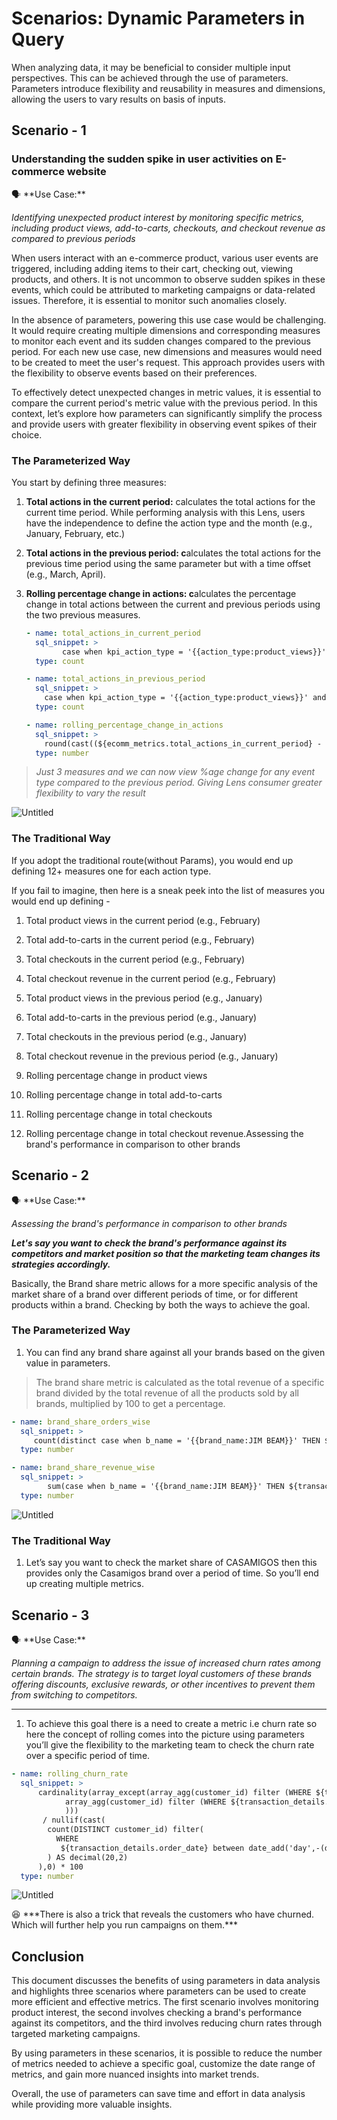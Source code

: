 # Scenarios: Dynamic Parameters in Query

When analyzing data, it may be beneficial to consider multiple input perspectives. This can be achieved through the use of parameters. Parameters introduce flexibility and reusability in measures and dimensions, allowing the users to vary results on basis of inputs. 

## Scenario - 1

### Understanding the sudden spike in user activities on E-commerce website

<aside class="callout">
🗣 **Use Case:**

*Identifying unexpected product interest by monitoring specific metrics, including product views, add-to-carts, checkouts, and checkout revenue as compared to previous periods*

</aside>

When users interact with an e-commerce product, various user events are triggered, including adding items to their cart, checking out, viewing products, and others. It is not uncommon to observe sudden spikes in these events, which could be attributed to marketing campaigns or data-related issues. Therefore, it is essential to monitor such anomalies closely.

In the absence of parameters, powering this use case would be challenging. It would require creating multiple dimensions and corresponding measures to monitor each event and its sudden changes compared to the previous period. For each new use case, new dimensions and measures would need to be created to meet the user's request. This approach provides users with the flexibility to observe events based on their preferences.

To effectively detect unexpected changes in metric values, it is essential to compare the current period's metric value with the previous period. In this context, let’s explore how parameters can significantly simplify the process and provide users with greater flexibility in observing event spikes of their choice.

### The Parameterized Way

You start by defining three measures:

1. **Total actions in the current period:** calculates the total actions for the current time period. While performing analysis with this Lens, users have the independence to define the action type and the month (e.g., January, February, etc.)
2. **Total actions in the previous period: c**alculates the total actions for the previous time period using the same parameter but with a time offset (e.g., March, April).
3. **Rolling percentage change in actions: c**alculates the percentage change in total actions between the current and previous periods using the two previous measures.
    
    ```yaml
    - name: total_actions_in_current_period
      sql_snippet: >
    		case when kpi_action_type = '{{action_type:product_views}}' and date(${ecomm_metrics.date_time}) between date('{{start_date:2023-02-15}}') and date('{{end_date:2023-02-22}}') then ${ecomm_metrics.records} else null end 
      type: count
    
    - name: total_actions_in_previous_period
      sql_snippet: >          
        case when kpi_action_type = '{{action_type:product_views}}' and ${ecomm_metrics.date_time} between  date_add('day',-(day(date('{{end_date:2023-02-22}}') - date('{{start_date:2023-02-15}}')))-1,date('{{start_date:2023-02-15}}')) and date('{{start_date:2023-02-15}}') - interval '1' day ),2)
      type: count
    
    - name: rolling_percentage_change_in_actions
      sql_snippet: >          
        round(cast((${ecomm_metrics.total_actions_in_current_period} - ${ecomm_metrics.total_actions_in_previous_period}) as decimal(20,2)) /  nullif(${ecomm_metrics.total_actions_in_previous_period} ,0),2)*100
      type: number
    ```
    

> *Just 3 measures and we can now view %age change for any event type compared to the previous period. Giving Lens consumer greater flexibility to vary the result*
> 

![Untitled](scenarios_dynamic_params/untitled.png)

### The Traditional Way

If you adopt the traditional route(without Params), you would end up defining 12+ measures one for each action type.

If you fail to imagine, then here is a sneak peek into the list of measures you would end up defining -

1. Total product views in the current period (e.g., February)

1. Total add-to-carts in the current period (e.g., February)

1. Total checkouts in the current period (e.g., February)

1. Total checkout revenue in the current period (e.g., February)

1. Total product views in the previous period (e.g., January)

1. Total add-to-carts in the previous period (e.g., January)

1. Total checkouts in the previous period (e.g., January)

1. Total checkout revenue in the previous period (e.g., January)

1. Rolling percentage change in product views

1. Rolling percentage change in total add-to-carts

1. Rolling percentage change in total checkouts

1. Rolling percentage change in total checkout revenue.Assessing the brand's performance in comparison to other brands

## Scenario - 2

<aside>
🗣 **Use Case:**

*Assessing the brand's performance in comparison to other brands*

</aside>

***Let's say you want to check the brand's performance against its competitors and market position so that the marketing team changes its strategies accordingly.*** 

Basically, the Brand share metric allows for a more specific analysis of the market share of a brand over different periods of time, or for different products within a brand. Checking by both the ways to achieve the goal.

### The Parameterized Way

1. You can find any brand share against all your brands based on the given value in parameters. 

> The brand share metric is calculated as the total revenue of a specific brand divided by the total revenue of all the products sold by all brands, multiplied by 100 to get a percentage.
> 

```yaml
- name: brand_share_orders_wise
  sql_snippet: >
	 count(distinct case when b_name = '{{brand_name:JIM BEAM}}' THEN ${transaction_details.order_no} else null end)/ cast(nullif(count(distinct ${transaction_details.order_no}),0) as decimal(20,2)) *100
  type: number

- name: brand_share_revenue_wise
  sql_snippet: >
		sum(case when b_name = '{{brand_name:JIM BEAM}}' THEN ${transaction_details.order_value} else null end)/ cast(nullif(sum(${transaction_details.order_value}),0) as decimal(20,2)) *100
  type: number
```

![Untitled](scenarios_dynamic_params/untitled1.png)

### The Traditional Way

1. Let’s say you want to check the market share of CASAMIGOS then this provides only the Casamigos brand over a period of time. So you’ll end up creating multiple metrics.

## Scenario - 3

<aside>
🗣 **Use Case:**

*Planning a campaign to address the issue of increased churn rates among certain brands. The strategy is to target loyal customers of these brands offering discounts, exclusive rewards, or other incentives to prevent them from switching to competitors.*

</aside>

 ******

1. To achieve this goal there is a need to create a metric i.e churn rate so here the concept of rolling comes into the picture using parameters you’ll give the flexibility to the marketing team to check the churn rate over a specific period of time.

```yaml
- name: rolling_churn_rate
  sql_snippet: >            
      cardinality(array_except(array_agg(customer_id) filter (WHERE ${transaction_details.order_date} between date_add('day',-(day(date('{{end_date:2022-12-15}}') - date('{{start_date:2022-12-01}}')))-1,date('{{start_date:2022-12-01}}')) and date('{{start_date:2022-12-01}}') - interval '1' day),
            array_agg(customer_id) filter (WHERE ${transaction_details.order_date} between date('{{start_date:2022-12-01}}') and date('{{end_date:2022-12-30}}') 
            )))
       / nullif(cast(
        count(DISTINCT customer_id) filter(
          WHERE
           ${transaction_details.order_date} between date_add('day',-(day(date('{{end_date:2022-12-15}}') - date('{{start_date:2022-12-01}}')))-1,date('{{start_date:2022-12-01}}')) and date('{{start_date:2022-12-01}}') - interval '1' day
        ) AS decimal(20,2)
      ),0) * 100
  type: number
```

![Untitled](scenarios_dynamic_params/untitled2.png)

<aside>
😆 ***There is also a trick that reveals the customers who have churned. Which will further help you run campaigns on them.***

</aside>

## Conclusion

This document discusses the benefits of using parameters in data analysis and highlights three scenarios where parameters can be used to create more efficient and effective metrics. The first scenario involves monitoring product interest, the second involves checking a brand's performance against its competitors, and the third involves reducing churn rates through targeted marketing campaigns. 

By using parameters in these scenarios, it is possible to reduce the number of metrics needed to achieve a specific goal, customize the date range of metrics, and gain more nuanced insights into market trends.

Overall, the use of parameters can save time and effort in data analysis while providing more valuable insights.